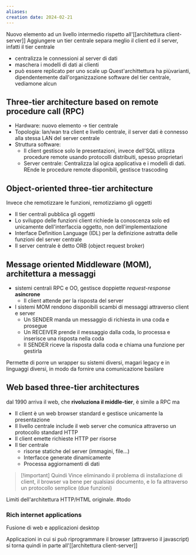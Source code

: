 ```yaml
---
aliases: 
creation date: 2024-02-21
---
```


Nuovo elemento ad un livello intermedio rispetto all'[[architettura client-server]]
Aggiungere un tier centrale separa meglio il client ed il server, infatti il tier centrale
- centralizza le connessioni al server di dati
- maschera i modelli di dati ai clienti
- può essere replicato per uno scale up
Quest'archittettura ha piùvarianti, dipendentemente dall'organizzazione software del tier centrale, vediamone alcun

## Three-tier architecture based on remote procedure call (RPC)
- Hardware: nuovo elemento -> tier centrale
- Topologia: lan/wan tra client e livello centrale, il server dati è connesso alla stessa LAN del server centrale
- Struttura software:
	- Il client gestisce solo le presentazioni, invece dell'SQL utilizza procedure remote usando protocolli distribuiti, spesso proprietari
	- Server centrale: Centralizza lal ogica applicativa e i modelli di dati. REnde le procedure remote disponibili, gestisce trascoding

## Object-oriented three-tier architecture
Invece che remotizzare le funzioni, remotizziamo gli oggetti

- Il tier centrali pubblica gli oggetti
- Lo sviluppo delle funzioni client richiede la conoscenza solo ed unicamente dell'interfaccia oggetto, non dell'implementazione
- Interface Definition Language (IDL) per la definizione astratta delle funzioni del server centrale
- Il server centrale è detto ORB (object request broker)

## Message oriented Middleware (MOM), architettura a messaggi
- sistemi centrali RPC e OO, gestisce doppiette *request-response*  **asincrone**
	- Il client attende per la risposta del server
- I sistemi MOM rendono disponibili scambi di messaggi attraverso client e server
	- Un SENDER manda un messaggio di richiesta in una coda e prosegue
	- Un RECEIVER prende il messaggio dalla coda, lo processa e inserisce una risposta nella coda
	- Il SENDER riceve la risposta dalla coda e chiama una funzione per gestirla

Permette di porre un wrapper su sistemi diversi, magari legacy e in linguaggi diversi, in modo da fornire una comunicazione basilare


## Web based three-tier architectures
dal 1990 arriva il web, che **rivoluziona il middle-tier**, è simile a RPC ma
- Il client è un web browser standard e gestisce unicamente la presentazione
- Il livello centrale include il web server che comunica attraverso un protocollo standard HTTP
- Il client emette richieste HTTP per risorse
- Il tier centrale
	- risorse statiche del server (immagini, file...)
	- Interfacce generate dinamicamente 
	- Processa aggiornamenti di dati 

> [!important] Quindi
> Vince eliminando il problema di installazione di client, il browser va bene per qualsiasi documento, e lo fa attraverso un protocollo semplice (due funzioni)

Limiti dell'architettura HTTP/HTML originale. #todo 

### Rich internet applications
Fusione di  web e applicazioni desktop

Applicazioni in cui si può riprogrammare il browser (attraverso il javascript) si torna quindi in parte all'[[architettura client-server]]